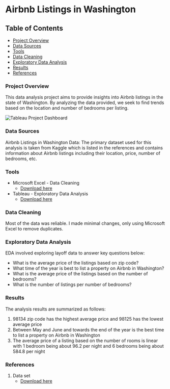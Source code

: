# Airbnb Listings in Washington

## Table of Contents

- [Project Overview](#project-overview)
- [Data Sources](#data-sources)
- [Tools](#tools)
- [Data Cleaning](#data-cleaning)
- [Exploratory Data Analysis](#exploratory-data-analysis)
- [Results](#results)
- [References](#references)

### Project Overview

This data analysis project aims to provide insights into Airbnb listings in the state of Washington.
By analyzing the data provided, we seek to find trends based on the location and number of bedrooms per listing.

![Tableau Project Dashboard](https://github.com/user-attachments/assets/8b19b7d8-33e0-4fd0-b9cc-c0e5ce02aabe)

### Data Sources
Airbnb Listings in Washington Data: The primary dataset used for this analysis is taken from Kaggle 
which is listed in the references and contains information
about Airbnb listings including their location, price, number of bedrooms, etc. 

### Tools

- Microsoft Excel - Data Cleaning
  - [Download here](https://www.microsoft.com/en-us/microsoft-365/excel)
- Tableau - Exploratory Data Analysis
  - [Download here](https://www.tableau.com/products/public/download)

### Data Cleaning

Most of the data was reliable. 
I made minimal changes, only using Microsoft Excel to remove duplicates.

### Exploratory Data Analysis

EDA involved exploring layoff data to answer key questions below:

- What is the average price of the listings based on zip code?
- What time of the year is best to list a property on Airbnb in Washington?
- What is the average price of the listings based on the number of bedrooms?
- What is the number of listings per number of bedrooms?

### Results

The analysis results are summarized as follows:
1. 98134 zip code has the highest average price and 98125 has the lowest average price
2. Between May and June and towards the end of the year is the best time to list a property on Airbnb in Washington
3. The average price of a listing based on the number of rooms is linear with 1 bedroom being about 96.2 per night
   and 6 bedrooms being about 584.8 per night

### References

1. Data set
   - [Download here](https://www.kaggle.com/datasets/alexanderfreberg/airbnb-listings-2016-dataset)
